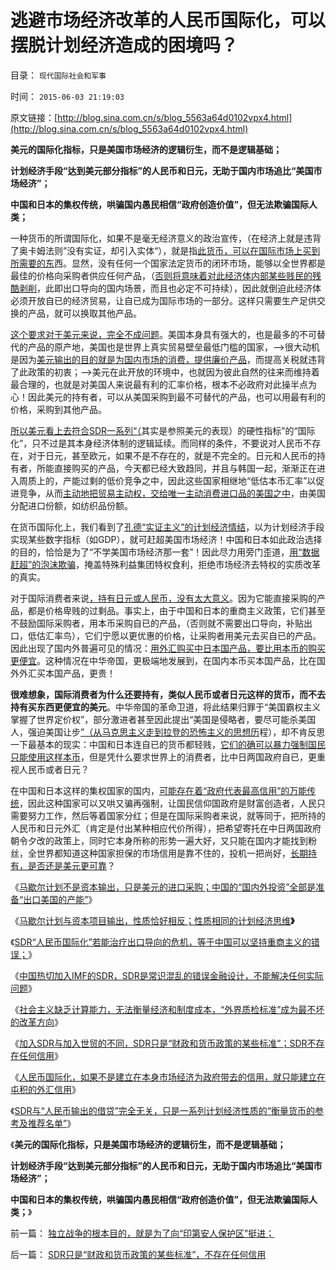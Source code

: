 # 逃避市场经济改革的人民币国际化，可以摆脱计划经济造成的困境吗？

目录： `现代国际社会和军事` 

时间： `2015-06-03 21:19:03` 

原文链接：[http://blog.sina.com.cn/s/blog_5563a64d0102vpx4.html](http://blog.sina.com.cn/s/blog_5563a64d0102vpx4.html)

**美元的国际化指标，只是美国市场经济的逻辑衍生，而不是逻辑基础；**

**计划经济手段“达到美元部分指标”的人民币和日元，无助于国内市场追比“美国市场经济”；**

**中国和日本的集权传统，哄骗国内愚民相信“政府创造价值”，但无法欺骗国际人类；**



一种货币的所谓国际化，如果不是毫无经济意义的政治宣传，（在经济上就是违背了奥卡姆法则”没有实证，却引入实体“），就是指[此货币，可以在国际市场上买到所需要的东](../../../2014/3/29/“人民币国际化”是爱国主义的大忽悠.md)西。显然，没有任何一个国家法定货币的闭环市场，能够以全世界都是最佳的价格向采购者供应任何产品，（[否则将意味着对此经济体内部某些贱民的残酷剥削](../../../2007/11/27/人民币如何升值？中国向世界廉价献血不可继续！.md)，此即出口导向的国内场景，而且也必定不可持续），因此就倒迫此经济体必须开放自已的经济贸易，让自已成为国际市场的一部分。这样只需要生产足供交换的产品，就可以换取其他产品。

[这个要求对于美元来说，完全不成问题](../../../2015/5/26/马歇尔计划不是资本输出，只是美元的进口采购；.md)。美国本身具有强大的，也是最多的不可替代的产品的原产地，美国也是世界上真实贸易壁垒最低门槛的国家，——>很大动机是因为[美元输出的目的就是为国内市场的消费，提供廉价产品](../../../2011/1/21/美国是有史以来最有油水的“帝国”.md)，而提高关税就违背了此政策的初衷；——>美元在此开放的环境中，也就因为彼此自然的往来而维持着最合理的，也就是对美国人来说最有利的汇率价格，根本不必政府对此操半点为心！因此美元的持有者，可以从美国采购到最不可替代的产品，也可以用最有利的价格，采购到其他产品。

[所以美元看上去符合SDR一系列“（](../../../2015/5/31/SDR只是“财政和货币政策的某些标准”，不存在任何信用.md)其实是参照美元的表现）的硬性指标”的“国际化”，只不过是其本身经济体制的逻辑延续。而同样的条件，不要说对人民币不存在，对于日元，甚至欧元，如果不是不存在的，就是不完全的。日元和人民币的持有者，所能直接购买的产品，今天都已经大致趋同，并且与韩国一起，渐渐正在进入周质上的，产能过剩的低价竞争之中，因此这些国家相继地“低估本币汇率”以促进竞争，从而[主动地把贸易主动权，交给唯一主动消费进口品的美国之中](../../../2014/2/8/“美元霸权”得自全世界国家的“拥护”和“强行授予”.md)，由美国分配进口份额，如纺织品份额。

在货币国际化上，我们看到了[孔德“实证主义”的计划经济情结](../../../2012/6/29/讴歌盛世的科学派，“信仰科学”的“实证主义”.md)，以为计划经济手段实现某些数字指标（如GDP），就可赶超美国市场经济！中国和日本如此政治选择的目的，恰恰是为了“不学美国市场经济那一套”！因此尽力用旁门歪道，[用“数据赶超”的泡沫欺骗](../../../2013/4/12/如果凯恩斯主义是错的，中国将比日本惨得太多了.md)，掩盖特殊利益集团特权食利，拒绝市场经济去特权的实质改革的真实。

对于国际消费者来说[，持有日元或人民币，没有太大意义](http://blog.sina.com.cn/s/blog_cc521dde0102vnld.html)。因为它能直接采购的产品，都是价格卑贱的过剩品。事实上，由于中国和日本的重商主义政策，它们甚至不鼓励国际采购者，用本币采购自已的产品，（否则就不需要出口导向，补贴出口，低估汇率鸟），它们宁愿以更优惠的价格，让采购者用美元去买自已的产品。因此出现了国内外普遍可见的情况：[用外汇购买中日本国产品，要比用本币的购买更便宜](../../../2009/7/3/为什么中国永远得不到定价权；为什么中国人没有公德心.md)。这种情况在中华帝国，更极端地发展到，在国内本币买本国产品，比在国外外汇买本国产品，更贵！

**很难想象，国际消费者为什么还要持有，类似人民币或者日元这样的货币，而不去持有买东西更便宜的美元**。中华帝国的革命卫道，将此结果归罪于“美国霸权主义掌握了世界定价权”，部分激进者甚至因此提出“美国是侵略者，要尽可能杀美国人，强迫美国让步[”（从马克思主义走到拉登的恐怖主义的思想历](../../../2009/7/3/美国的人权民主是怎么惹来了本拉登老师的恐怖战争.md)程），却不肯反思一下最基本的现实：中国和日本连自已的货币都轻贱，[它们的确可以暴力强制国民只能使用这样本币](../../../2007/11/26/中国以超出历史所有战争损失的代价背走了世界通胀.md)，但是凭什么要求世界上的消费者，比中日两国政府自已，更重视人民币或者日元？

在中国和日本这样的集权国家的国内，[可能存在着“政府代表最高信用”的万能传统](../../../2009/1/7/威权万能论，肆虐中国2000年的条件反射.md)，因此这种国家可以又哄又骗再强制，让国民信仰国政府是财富创造者，人民只需要努力工作，然后等着国家分红；但是在国际采购者来说，就等同于，把所持的人民币和日元外汇（肯定是付出某种相应代价所得），把希望寄托在中日两国政府朝令夕改的政策上，同时它本身所称的形势一遍大好，又只能在国内才能找到粉丝，全世界都知道这种国家担保的市场信用是靠不住的，投机一把尚好，[长期持有，是否还是美元更可靠](../../../2014/2/20/美元的闭环的经济圈，美元商业信用的生命周期.md)？

《[马歇尔计划不是资本输出，只是美元的进口采购；中国的“国内外投资”全部是准备“出口美国的产能”](../../../2015/5/26/马歇尔计划不是资本输出，只是美元的进口采购；.md)》

《[马歇尔计划与资本项目输出，性质恰好相反；性质相同的计划经济思维](../../../2015/5/27/马歇尔计划与资本项目输出，性质恰好相反；.md)**》**

《[SDR“人民币国际化”若能治疗出口导向的危机，等于中国可以坚持重商主义的错误；](../../../2015/5/28/中国试图让人民币加入SDR的目不明确；.md)》

《[中国热切加入IMF的SDR，SDR是常识混乱的错误金融设计，不能解决任何实际问题](../../../2015/5/29/SDR和托宾税，都是常识混乱的错误金融设计.md)》

《[社会主义缺乏计算能力，无法衡量经济和制度成本，“外界质检标准”成为最不坏的改革方向](../../../2015/5/30/加入世贸和SDR，对于社会主义中国的另类意义.md)》

《[加入SDR与加入世贸的不同，SDR只是“财政和货币政策的某些标准”；SDR不存在任何信用](../../../2015/5/31/SDR只是“财政和货币政策的某些标准”，不存在任何信用.md)》

《[人民币国际化，如果不是建立在本身市场经济为政府带去的信用，就只能建立在屯积的外汇信用](../../../2015/6/1/通过债务危机，理解SDR的逻辑错误，以致SDR毫无存在意义.md)》

《[SDR与“人民币输出的借贷”完全无关，只是一系列计划经济性质的“衡量货币的参考及推荐名单”](../../../2015/6/2/SDR特别提款权的设计观念，是“政府万能，政府创造信用”.md)》

《**美元的国际化指标，只是美国市场经济的逻辑衍生，而不是逻辑基础；**

**计划经济手段“达到美元部分指标”的人民币和日元，无助于国内市场追比“美国市场经济”；**

**中国和日本的集权传统，哄骗国内愚民相信“政府创造价值”，但无法欺骗国际人类；**》

前一篇： [独立战争的根本目的，就是为了向“印第安人保护区”挺进；](../../../2015/6/7/独立战争的根本目的，就是为了向“印第安人保护区”挺进；.md)

后一篇： [SDR只是“财政和货币政策的某些标准”，不存在任何信用](../../../2015/5/31/SDR只是“财政和货币政策的某些标准”，不存在任何信用.md)

